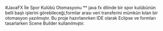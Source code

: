 #JavaFX İle Spor Kulübü Otomasyonu
** java fx dilinde bir spor kulübünün belli başlı işlerini görebileceği,formlar arası veri transferini mümkün kılan bir otomasyon yazılmıştır. Bu proje hazırlanırken IDE olarak Eclipse ve formları tasarlarken Scene Builder kullanılmıştır.

